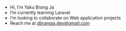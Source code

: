 - Hi, I’m Yaku Brang Ja
- I’m currently learning Laravel
- I’m looking to collaborate on Web application projects
- Reach me at dbrangja.dev@gmail.com

<!---
YakuBrangJa/YakuBrangJa is a ✨ special ✨ repository because its `README.md` (this file) appears on your GitHub profile.
You can click the Preview link to take a look at your changes.
--->
